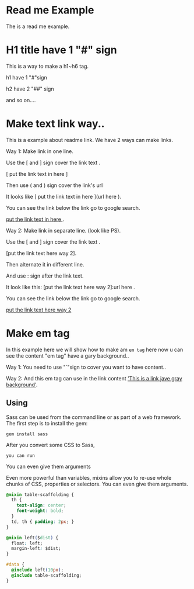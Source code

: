 # Read me Example
The is a read me example.

# H1 title have 1 "#" sign
This is a way to make a h1~h6 tag.

h1 have 1 "#"sign

h2 have 2 "##" sign 

and so on....


# Make text link way..

This is a example about readme link.
We have 2 ways can make links.

Way 1:
Make link in one line.

Use the \[ and \] sign cover the link text .

\[ put the link text in here \] 

Then use \( and \) sign cover the link's url

It looks like \[ put the link text in here \]\(url here \). 

You can see the link below the link go to google search.

[put the link text in here ](https://www.google.com/).

Way 2:
Make link in separate line. (look like PS).

Use the \[ and \] sign cover the link text .

\[put the link text here way 2\].

Then alternate it in different line.

And use \: sign after the link text.

It look like this: \[put the link text here way 2\]\:url here .

You can see the link below the link go to google search.

[put the link text here way 2]

[put the link text here way 2]:https://www.google.com/


# Make em tag

In this example here we will show how to make am `em tag` here
now u can see the content "em tag" have a gary background..

Way 1: 
You need to use "\`"sign to cover you want to have content..

Way 2:
And this em tag can use in the link content
['This is a link jave gray background'](https://www.google.com/).


## Using

Sass can be used from the command line
or as part of a web framework.
The first step is to install the gem:

	gem install sass

After you convert some CSS to Sass, 
	
	you can run


You can even give them arguments

Even more powerful than variables,
mixins allow you to re-use whole chunks of CSS,
properties or selectors.
You can even give them arguments. 

```css
@mixin table-scaffolding {
  th {
    text-align: center;
    font-weight: bold;
  }
  td, th { padding: 2px; }
}

@mixin left($dist) {
  float: left;
  margin-left: $dist;
}

#data {
  @include left(10px);
  @include table-scaffolding;
}
```
